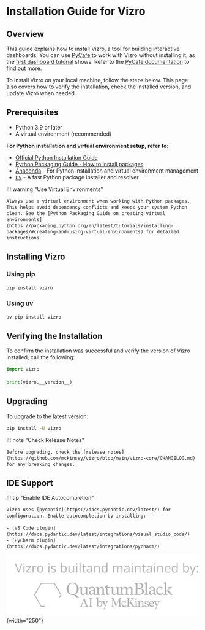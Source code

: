 # Installation Guide for Vizro

## Overview
This guide explains how to install Vizro, a tool for building interactive dashboards.
You can use [PyCafe](https://py.cafe/) to work with Vizro without installing it, as the [first dashboard tutorial](../tutorials/first-dashboard.md) shows. Refer to the [PyCafe documentation](https://py.cafe/docs/apps/vizro) to find out more.

To install Vizro on your local machine, follow the steps below. This page also covers how to verify the installation, check the installed version, and update Vizro when needed.

## Prerequisites

- Python 3.9 or later
- A virtual environment (recommended)


**For Python installation and virtual environment setup, refer to:**

- [Official Python Installation Guide](https://www.python.org/downloads/)
- [Python Packaging Guide - How to install packages](https://packaging.python.org/en/latest/tutorials/installing-packages/#requirements-for-installing-packages)
- [Anaconda](https://docs.conda.io/en/latest/) - For Python installation and virtual environment management
- [uv](https://github.com/astral-sh/uv) - A fast Python package installer and resolver

!!! warning "Use Virtual Environments"

    Always use a virtual environment when working with Python packages. This helps avoid dependency conflicts and keeps your system Python clean. See the [Python Packaging Guide on creating virtual environments](https://packaging.python.org/en/latest/tutorials/installing-packages/#creating-and-using-virtual-environments) for detailed instructions.

## Installing Vizro

### Using pip

```bash
pip install vizro
```

### Using uv

```bash
uv pip install vizro
```

## Verifying the Installation

To confirm the installation was successful and verify the version of Vizro installed, call the following:

```python
import vizro

print(vizro.__version__)
```

## Upgrading

To upgrade to the latest version:

```bash
pip install -U vizro
```

!!! note "Check Release Notes"

    Before upgrading, check the [release notes](https://github.com/mckinsey/vizro/blob/main/vizro-core/CHANGELOG.md) for any breaking changes.

## IDE Support

!!! tip "Enable IDE Autocompletion"

    Vizro uses [pydantic](https://docs.pydantic.dev/latest/) for configuration. Enable autocompletion by installing:

    - [VS Code plugin](https://docs.pydantic.dev/latest/integrations/visual_studio_code/)
    - [PyCharm plugin](https://docs.pydantic.dev/latest/integrations/pycharm/)

![logo](../../assets/user_guides/install/logo_watermark_extended.svg){width="250"}
